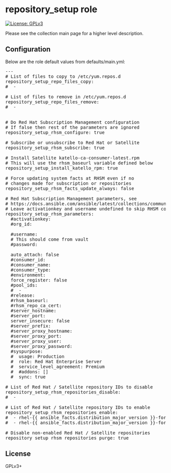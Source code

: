 # repository_setup role

[![License: GPLv3](https://img.shields.io/badge/license-GPLv3-brightgreen.svg)](https://www.gnu.org/licenses/gpl-3.0)

Please see the collection main page for a higher level description.

## Configuration

Below are the role default values from defaults/main.yml:

<pre>
---
# List of files to copy to /etc/yum.repos.d
repository_setup_repo_files_copy:
#  -

# List of files to remove in /etc/yum.repos.d
repository_setup_repo_files_remove:
#  -


# Do Red Hat Subscription Management configuration
# If false then rest of the parameters are ignored
repository_setup_rhsm_configure: true

# Subscribe or unsubscribe to Red Hat or Satellite
repository_setup_rhsm_subscribe: true

# Install Satellite katello-ca-consumer-latest.rpm
# This will use the rhsm_baseurl variable defined below
repository_setup_install_katello_rpm: true

# Force updating system facts at RHSM even if no
# changes made for subscription or repositories
repository_setup_rhsm_facts_update_always: false

# Red Hat Subscription Management parameters, see
# https://docs.ansible.com/ansible/latest/collections/community/general/redhat_subscription_module.html
# Leave activationkey and username undefined to skip RHSM configuration
repository_setup_rhsm_parameters:
  #activationkey:
  #org_id:

  #username:
  # This should come from vault
  #password:

  auto_attach: false
  #consumer_id:
  #consumer_name:
  #consumer_type:
  #environment:
  force_register: false
  #pool_ids:
  #  -
  #release:
  #rhsm_baseurl:
  #rhsm_repo_ca_cert:
  #server_hostname:
  #server_port:
  server_insecure: false
  #server_prefix:
  #server_proxy_hostname:
  #server_proxy_port:
  #server_proxy_user:
  #server_proxy_password:
  #syspurpose:
  #  usage: Production
  #  role: Red Hat Enterprise Server
  #  service_level_agreement: Premium
  #  #addons: []
  #  sync: true

# List of Red Hat / Satellite repository IDs to disable
repository_setup_rhsm_repositories_disable:
#  -

# List of Red Hat / Satellite repository IDs to enable
repository_setup_rhsm_repositories_enable:
#  - rhel-{{ ansible_facts.distribution_major_version }}-for-x86_64-baseos-rpms
#  - rhel-{{ ansible_facts.distribution_major_version }}-for-x86_64-appstream-rpms

# Disable non-enabled Red Hat / Satellite repositories
repository_setup_rhsm_repositories_purge: true
</pre>

## License

GPLv3+
